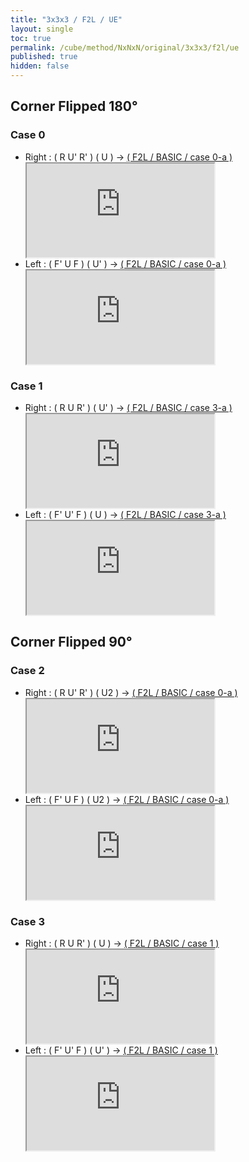 ```yaml
---
title: "3x3x3 / F2L / UE"
layout: single
toc: true
permalink: /cube/method/NxNxN/original/3x3x3/f2l/ue
published: true
hidden: false
---
```


<head>
  <base target="_blank">
  <link
    rel   = "stylesheet"
    type  = "text/css"
    href  = "/assets/css/ruwix/iframe.css"
  >
</head>



## Corner Flipped 180°

### Case 0

- Right : ( R U' R' ) ( U ) -> [( F2L / BASIC / case 0-a )](/cube/method/NxNxN/original/3x3x3/f2l/basic#case-0-a)
  <div class="iframe-wrapper">
    <iframe
      scrolling="no"
      src="https://ruwix.com/widget/3d/?alg=R%20U'%20R'%20U%20F'%20U%20F&colored=F%20FD%20R%20RD%20FR%20FRD&hover=9&speed=500&flags=canvas"
    ></iframe>
  </div>
- Left : ( F' U F ) ( U' ) -> [( F2L / BASIC / case 0-a )](/cube/method/NxNxN/original/3x3x3/f2l/basic#case-0-a)
  <div class="iframe-wrapper">
    <iframe
      scrolling="no"
      src="https://ruwix.com/widget/3d/?alg=F'%20U%20F%20U'%20R%20U'%20R'&colored=F%20FD%20R%20RD%20FR%20FRD&hover=9&speed=500&flags=canvas"
    ></iframe>
  </div>



### Case 1

- Right : ( R U R' ) ( U' ) -> [( F2L / BASIC / case 3-a )](/cube/method/NxNxN/original/3x3x3/f2l/basic#case-3-a)
  <div class="iframe-wrapper">
    <iframe
      scrolling="no"
      src="https://ruwix.com/widget/3d/?alg=R%20U%20R'%20U'%20R%20U%20R'%20R'%20F%20R%20F'&colored=F%20FD%20R%20RD%20FR%20FRD&hover=9&speed=500&flags=canvas"
    ></iframe>
  </div>
- Left : ( F' U' F ) ( U ) -> [( F2L / BASIC / case 3-a )](/cube/method/NxNxN/original/3x3x3/f2l/basic#case-3-a)
  <div class="iframe-wrapper">
    <iframe
      scrolling="no"
      src="https://ruwix.com/widget/3d/?alg=F'%20U'%20F%20U%20F'%20U'%20F%20F%20R'%20F'%20R&colored=F%20FD%20R%20RD%20FR%20FRD&hover=9&speed=500&flags=canvas"
    ></iframe>
  </div>



## Corner Flipped 90°

### Case 2

- Right : ( R U' R' ) ( U2 ) -> [( F2L / BASIC / case 0-a )](/cube/method/NxNxN/original/3x3x3/f2l/basic#case-0-a)
  <div class="iframe-wrapper">
    <iframe
      scrolling="no"
      src="https://ruwix.com/widget/3d/?alg=R%20U'%20R'%20U2'%20R%20U'%20R'&colored=F%20FD%20R%20RD%20FR%20FRD&hover=9&speed=500&flags=canvas"
    ></iframe>
  </div>
- Left : ( F' U F ) ( U2 ) -> [( F2L / BASIC / case 0-a )](/cube/method/NxNxN/original/3x3x3/f2l/basic#case-0-a)
  <div class="iframe-wrapper">
    <iframe
      scrolling="no"
      src="https://ruwix.com/widget/3d/?alg=F'%20U%20F%20U2%20F'%20U%20F&colored=F%20FD%20R%20RD%20FR%20FRD&hover=9&speed=500&flags=canvas"
    ></iframe>
  </div>



### Case 3

- Right : ( R U R' ) ( U ) -> [( F2L / BASIC / case 1 )](/cube/method/NxNxN/original/3x3x3/f2l/basic#case-1)
  <div class="iframe-wrapper">
    <iframe
      scrolling="no"
      src="https://ruwix.com/widget/3d/?alg=R%20U%20R'%20U%20F'%20U'%20F&colored=F%20FD%20R%20RD%20FR%20FRD&hover=9&speed=500&flags=canvas"
    ></iframe>
  </div>
- Left : ( F' U' F ) ( U' ) -> [( F2L / BASIC / case 1 )](/cube/method/NxNxN/original/3x3x3/f2l/basic#case-1)
  <div class="iframe-wrapper">
    <iframe
      scrolling="no"
      src="https://ruwix.com/widget/3d/?alg=F'%20U'%20F%20U'%20R%20U%20R'&colored=F%20FD%20R%20RD%20FR%20FRD&hover=9&speed=500&flags=canvas"
    ></iframe>
  </div>
